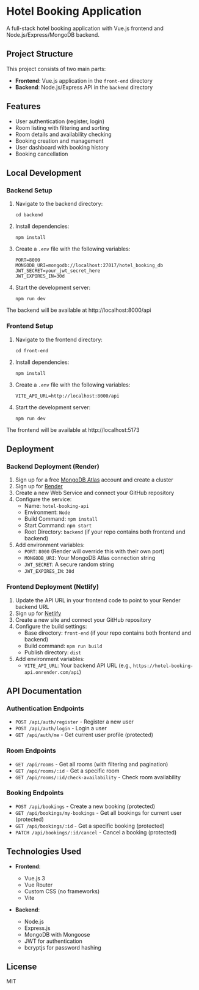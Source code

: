 # Hotel Booking Application

A full-stack hotel booking application with Vue.js frontend and Node.js/Express/MongoDB backend.

## Project Structure

This project consists of two main parts:

- **Frontend**: Vue.js application in the `front-end` directory
- **Backend**: Node.js/Express API in the `backend` directory

## Features

- User authentication (register, login)
- Room listing with filtering and sorting
- Room details and availability checking
- Booking creation and management
- User dashboard with booking history
- Booking cancellation

## Local Development

### Backend Setup

1. Navigate to the backend directory:
   ```
   cd backend
   ```

2. Install dependencies:
   ```
   npm install
   ```

3. Create a `.env` file with the following variables:
   ```
   PORT=8000
   MONGODB_URI=mongodb://localhost:27017/hotel_booking_db
   JWT_SECRET=your_jwt_secret_here
   JWT_EXPIRES_IN=30d
   ```

4. Start the development server:
   ```
   npm run dev
   ```

The backend will be available at http://localhost:8000/api

### Frontend Setup

1. Navigate to the frontend directory:
   ```
   cd front-end
   ```

2. Install dependencies:
   ```
   npm install
   ```

3. Create a `.env` file with the following variables:
   ```
   VITE_API_URL=http://localhost:8000/api
   ```

4. Start the development server:
   ```
   npm run dev
   ```

The frontend will be available at http://localhost:5173

## Deployment

### Backend Deployment (Render)

1. Sign up for a free [MongoDB Atlas](https://www.mongodb.com/cloud/atlas) account and create a cluster
2. Sign up for [Render](https://render.com)
3. Create a new Web Service and connect your GitHub repository
4. Configure the service:
   - Name: `hotel-booking-api`
   - Environment: `Node`
   - Build Command: `npm install`
   - Start Command: `npm start`
   - Root Directory: `backend` (if your repo contains both frontend and backend)
5. Add environment variables:
   - `PORT`: `8000` (Render will override this with their own port)
   - `MONGODB_URI`: Your MongoDB Atlas connection string
   - `JWT_SECRET`: A secure random string
   - `JWT_EXPIRES_IN`: `30d`

### Frontend Deployment (Netlify)

1. Update the API URL in your frontend code to point to your Render backend URL
2. Sign up for [Netlify](https://www.netlify.com)
3. Create a new site and connect your GitHub repository
4. Configure the build settings:
   - Base directory: `front-end` (if your repo contains both frontend and backend)
   - Build command: `npm run build`
   - Publish directory: `dist`
5. Add environment variables:
   - `VITE_API_URL`: Your backend API URL (e.g., `https://hotel-booking-api.onrender.com/api`)

## API Documentation

### Authentication Endpoints

- `POST /api/auth/register` - Register a new user
- `POST /api/auth/login` - Login a user
- `GET /api/auth/me` - Get current user profile (protected)

### Room Endpoints

- `GET /api/rooms` - Get all rooms (with filtering and pagination)
- `GET /api/rooms/:id` - Get a specific room
- `GET /api/rooms/:id/check-availability` - Check room availability

### Booking Endpoints

- `POST /api/bookings` - Create a new booking (protected)
- `GET /api/bookings/my-bookings` - Get all bookings for current user (protected)
- `GET /api/bookings/:id` - Get a specific booking (protected)
- `PATCH /api/bookings/:id/cancel` - Cancel a booking (protected)

## Technologies Used

- **Frontend**:
  - Vue.js 3
  - Vue Router
  - Custom CSS (no frameworks)
  - Vite

- **Backend**:
  - Node.js
  - Express.js
  - MongoDB with Mongoose
  - JWT for authentication
  - bcryptjs for password hashing

## License

MIT
